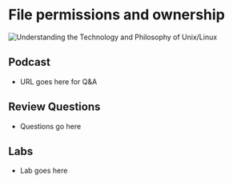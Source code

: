 # File permissions and ownership
![Understanding the Technology and Philosophy of Unix/Linux](http://imgs.xkcd.com/comics/2038.png "Understanding the Technology and Philosophy of Unix/Linux")


## Podcast	

  * URL goes here for Q&A
  
## Review Questions

  * Questions go here
  
## Labs

  * Lab goes here